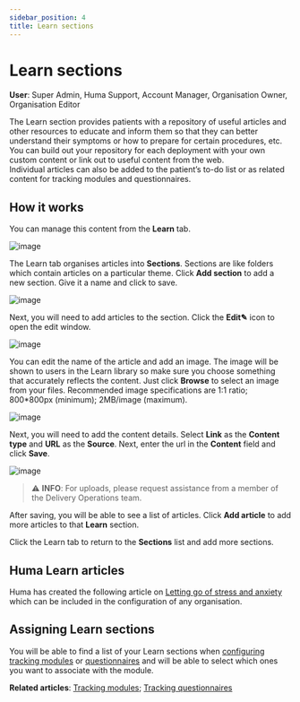 ```yaml
---
sidebar_position: 4
title: Learn sections 
---
```

# Learn sections 
**User**: Super Admin, Huma Support, Account Manager, Organisation Owner, Organisation Editor

The Learn section provides patients with a repository of useful articles and other resources to educate and inform them so that they can better understand their symptoms or how to prepare for certain procedures, etc. You can build out your repository for each deployment with your own custom content or link out to useful content from the web.  
Individual articles can also be added to the patient’s to-do list or as related content for tracking modules and questionnaires.

## How it works
You can manage this content from the **Learn** tab.

![image](https://user-images.githubusercontent.com/110832367/183856397-f15869f7-2a8b-43dd-b7b2-c067e234dfd8.png)

The Learn tab organises articles into **Sections**. Sections are like folders which contain articles on a particular theme. Click **Add section** to add a new section. Give it a name and click to save.

![image](https://user-images.githubusercontent.com/110832367/183856495-698a3dad-f2d3-4c7b-a083-87e535a2ab3d.png)

Next, you will need to add articles to the section. Click the **Edit✎** icon to open the edit window. 

![image](https://user-images.githubusercontent.com/110832367/183856639-bc19c2c9-957a-43ab-a5ad-807ff1097c47.png)

You can edit the name of the article and add an image. The image will be shown to users in the Learn library so make sure you choose something that accurately reflects the content. Just click **Browse** to select an image from your files. Recommended image specifications are 1:1 ratio; 800*800px (minimum); 2MB/image (maximum).

![image](https://user-images.githubusercontent.com/110832367/183856724-6bb8b441-f4f9-43fd-a12e-bce78470cc85.png)

Next, you will need to add the content details. Select **Link** as the **Content type** and **URL** as the **Source**. Next, enter the url in the **Content** field and click **Save**. 

![image](https://user-images.githubusercontent.com/110832367/183857001-98a37fcd-2b15-4aeb-9a2f-02a533d904e1.png)


>
> ⚠️ **INFO**: For uploads, please request assistance from a member of the Delivery Operations team.
> 
After saving, you will be able to see a list of articles. Click **Add article** to add more articles to that **Learn** section. 

Click the Learn tab to return to the **Sections** list and add more sections.

## Huma Learn articles
Huma has created the following article on [Letting go of stress and anxiety](https://humatherapeutics.atlassian.net/wiki/spaces/PRODUCT/pages/3526951098/Biobase+Coaching+Content) which can be included in the configuration of any organisation. 

## Assigning Learn sections
You will be able to find a list of your Learn sections when [configuring tracking modules](https://github.com/huma-engineering/huma-docs/blob/22c357ad2205622dbc5cc3bb6b812d3275b6e0ac/data-collection/AdminPortal/Managing%20Deployments/Configuring%20the%20content/Tracking%20modules.md) or [questionnaires](https://github.com/huma-engineering/huma-docs/blob/22c357ad2205622dbc5cc3bb6b812d3275b6e0ac/data-collection/AdminPortal/Managing%20Deployments/Configuring%20the%20content/Tracking%20questionnaires.md) and will be able to select which ones you want to associate with the module.

**Related articles**: [Tracking modules](https://github.com/huma-engineering/huma-docs/blob/22c357ad2205622dbc5cc3bb6b812d3275b6e0ac/data-collection/AdminPortal/Managing%20Deployments/Configuring%20the%20content/Tracking%20modules.md); [Tracking questionnaires](https://github.com/huma-engineering/huma-docs/blob/22c357ad2205622dbc5cc3bb6b812d3275b6e0ac/data-collection/AdminPortal/Managing%20Deployments/Configuring%20the%20content/Tracking%20questionnaires.md)
